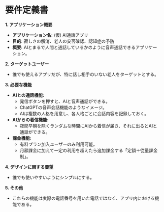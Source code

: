 # 要件定義書

**1. アプリケーション概要**

*   **アプリケーション名:** (仮) AI通話アプリ
*   **目的:** 寂しさの解消、老人の安否確認、認知症の予防
*   **概要:** AIとまるで人間と通話しているかのように音声通話できるアプリケーション。

**2. ターゲットユーザー**

*   誰でも使えるアプリだが、特に話し相手のいない老人をターゲットとする。

**3. 必要な機能**

*   **AIとの通話機能:**
    *   発信ボタンを押すと、AIと音声通話ができる。
    *   ChatGPTの音声会話機能のようなイメージ。
    *   AIは複数の人格を用意し、各人格ごとに会話内容を記録しておく。
*   **AIからの着信機能:**
    *   夜間早朝を除くランダムな時間にAIから着信が届き、それに出るとAIと通話ができる。
*   **課金機能:**
    *   有料プラン加入ユーザーのみ利用可能。
    *   月額課金に加えて一定の利用を超えたら追加課金する「定額＋従量課金制」。

**4. デザインに関する要望**

*   誰でも使いやすいようにシンプルにする。

**5. その他**

*   これらの機能は実際の電話番号を用いた電話ではなく、アプリ内における機能である。
